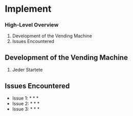 # Implement

### High-Level Overview
1. Development of the Vending Machine
2. Issues Encountered

## Development of the Vending Machine
1. Jeder Startete 

## Issues Encountered
* Issue 1:
  * 
  * 
  * 
* Issue 2:
  * 
  * 
  * 
* Issue 3:
  * 
  * 
  * 